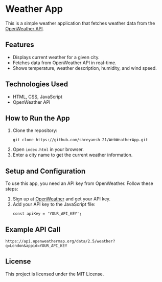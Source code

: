 <h1>Weather App</h1>
<p>This is a simple weather application that fetches weather data from the <a href="https://openweathermap.org/api" target="_blank">OpenWeather API</a>.</p>

<h2>Features</h2>
<ul>
  <li>Displays current weather for a given city.</li>
  <li>Fetches data from OpenWeather API in real-time.</li>
  <li>Shows temperature, weather description, humidity, and wind speed.</li>
</ul>

<h2>Technologies Used</h2>
<ul>
  <li>HTML, CSS, JavaScript</li>
  <li>OpenWeather API</li>
</ul>

<h2>How to Run the App</h2>
<ol>
  <li>Clone the repository:
    <pre><code>git clone https://github.com/shreyansh-21/WebWeatherApp.git</code></pre>
  </li>
  <li>Open <code>index.html</code> in your browser.</li>
  <li>Enter a city name to get the current weather information.</li>
</ol>

<h2>Setup and Configuration</h2>
<p>To use this app, you need an API key from OpenWeather. Follow these steps:</p>
<ol>
  <li>Sign up at <a href="https://openweathermap.org" target="_blank">OpenWeather</a> and get your API key.</li>
  <li>Add your API key to the JavaScript file:
    <pre><code>const apiKey = 'YOUR_API_KEY';</code></pre>
  </li>
</ol>

<h2>Example API Call</h2>
<pre><code>https://api.openweathermap.org/data/2.5/weather?q=London&appid=YOUR_API_KEY</code></pre>

<h2>License</h2>
<p>This project is licensed under the MIT License.</p>
